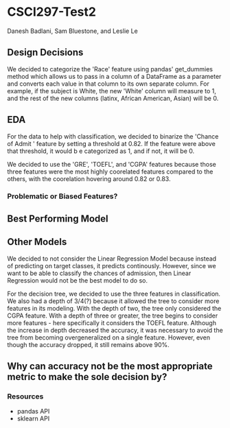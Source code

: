 # CSCI297-Test2

Danesh Badlani, Sam Bluestone, and Leslie Le

## Design Decisions

We decided to categorize the 'Race' feature using pandas' get_dummies method which allows us to pass in a column of a DataFrame as a parameter and converts each value  in that column to its own separate column. For example, if the subject is White, the new 'White' column will measure to 1, and the rest of the new columns (latinx, African American, Asian) will be 0.

## EDA

For the data to help with classification, we decided to binarize the 'Chance of Admit ' feature by setting a threshold at 0.82. If the feature were above that threshold, it would b e categorized as 1, and if not, it will be 0. 

We decided to use the 'GRE', 'TOEFL', and 'CGPA' features because those three features were the most highly coorelated features compared to the others, with the coorelation hovering around 0.82 or 0.83.

### Problematic or Biased Features?

## Best Performing Model

## Other Models

We decided to not consider the Linear Regression Model because instead of predicting on target classes, it predicts continously. However, since we want to be able to classify the chances of admission, then Linear Regression would not be the best model to do so.

For the decision tree, we decided to use the three features in classification. We also had a depth of 3/4(?) because it allowed the tree to consider more features in its modeling. With the depth of two, the tree only considered the CGPA feature. With a depth of three or greater, the tree begins to consider more features - here specifically it considers the TOEFL feature. Although the increase in depth decreased the accuracy, it was necessary to avoid the tree from becoming overgeneralized on a single feature. However, even though the accuracy dropped, it still remains above 90%.

## Why can accuracy not be the most appropriate metric to make the sole decision by?

### Resources

* pandas API
* sklearn API